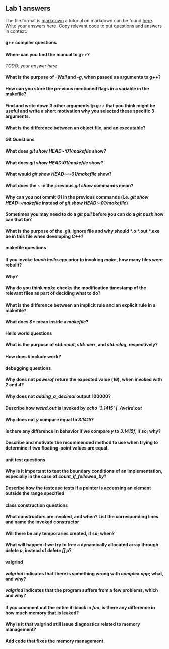 ## Lab 1 answers

The file format is [markdown](https://en.wikipedia.org/wiki/Markdown) a tutorial on markdown can be found [here](http://www.markdowntutorial.com/). Write your answers here. Copy relevant code to put questions and answers in context.

#### g++ compiler questions

#### Where can you find the manual to g++?

_TODO: your answer here_

####     What is the purpose of _-Wall_ and _-g_, when passed as arguments to _g++_?

####     How can you store the previous mentioned flags in a variable in the makefile?

#### Find and write down 3 other arguments tp _g++_ that you think might be useful and write a short motivation why you selected these specific 3 arguments.

####   What is the difference between an object file, and an executable?


#### Git Questions

#### What does _git show HEAD~:01/makefile_ show?

#### What does _git show HEAD:01/makefile_ show?

#### What would _git show HEAD~~:01/makefile_ show?

#### What does the _~_ in the previous _git show_ commands mean?

#### Why can you not ommit _01_ in the previous commands (i.e. _git show HEAD~:makefile_ instead of  _git show HEAD~:01/makefile_)

#### Sometimes you may need to do a _git pull_ before you can do a _git push_ how can that be?

#### What is the purpose of the .git_ignore file and why should \*.o \*.out \*.exe be in this file when developing C++?


#### makefile questions

#### If you invoke _touch hello.cpp_ prior to invoking _make_, how many files were rebuilt?

#### Why?

#### Why do you think _make_ checks the modification timestamp of the relevant files as part of deciding what to do?

#### What is the difference between an implicit rule and an explicit rule in a makefile?

#### What does _\$*_ mean inside a _makefile_?


#### Hello world questions

#### What is the purpose of _std::cout_, _std::cerr_, and _std::clog_, respectively?

#### How does #include work?


#### debugging questions

#### Why does not _powerof_ return the expected value (_16_), when invoked with _2_ and _4_?

#### Why does not _adding_a_decimal_ output 100000?

#### Describe how _weird.out_ is invoked by _echo '3.1415' | ./weird.out_  

#### Why does not _y_ compare equal to _3.1415_?

#### Is there any difference in behavior if we compare _y_ to _3.1415f_, if so; why?

#### Describe and motivate the recommended method to use when trying to determine if two floating-point values are equal.


#### unit test questions

#### Why is it important to test the boundary conditions of an implementation, especially in the case of _count_if_followed_by_?

#### Describe how the testcase tests if a pointer is accessing an element outside the range specified


#### class construction questions

#### What constructors are invoked, and when? List the corresponding lines and name the invoked constructor

#### Will there be any temporaries created, if so; when?

#### What will happen if we try to free a dynamically allocated array through _delete p_, instead of _delete [] p_?


#### valgrind

#### _valgrind_ indicates that there is something wrong with _complex.cpp_; what, and why?


#### _valgrind_ indicates that the program suffers from a few problems, which and why?

#### If you comment out the entire if-block in _foo_, is there any difference in how much memory that is leaked?


#### Why is it that valgrind still issue diagnostics related to memory management?

#### Add code that fixes the memory management

